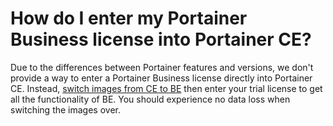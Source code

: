 # How do I enter my Portainer Business license into Portainer CE?

Due to the differences between Portainer features and versions, we don't provide a way to enter a Portainer Business license directly into Portainer CE. Instead, [switch images from CE to BE](../../start/upgrade/tobe/) then enter your trial license to get all the functionality of BE. You should experience no data loss when switching the images over.
